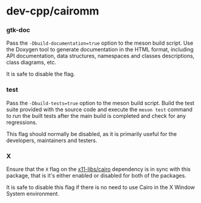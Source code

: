 # dev-cpp/cairomm

### gtk-doc
Pass the `-Dbuild-documentation=true` option to the meson build script. Use the Doxygen tool to generate documentation in the HTML format, including API documentation, data structures, namespaces and classes descriptions, class diagrams, etc.

It is safe to disable the flag.

### test
Pass the `-Dbuild-tests=true` option to the meson build script. Build the test suite provided with the source code and execute the `meson test` command to run the built tests after the main build is completed and check for any regressions.

This flag should normally be disabled, as it is primarily useful for the developers, maintainers and testers.

### X
Ensure that the `X` flag on the [x11-libs/cairo](../x11-libs/cairo.md) dependency is in sync with this package, that is it's either enabled or disabled for both of the packages.

It is safe to disable this flag if there is no need to use Cairo in the X Window System environment.
